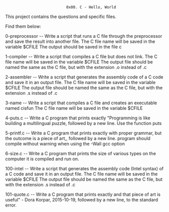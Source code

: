                                0x00. C - Hello, World

This project contains the questions and specific files.

Find them below:

0-preprocessor -- Write a script that runs a C file through the preprocessor and save the result into another file.
The C file name will be saved in the variable $CFILE
The output should be saved in the file c

1-compiler -- Write a script that compiles a C file but does not link.
The C file name will be saved in the variable $CFILE
The output file should be named the same as the C file, but with the extension .o instead of .c

2-assembler -- Write a script that generates the assembly code of a C code and save it in an output file.
The C file name will be saved in the variable $CFILE
The output file should be named the same as the C file, but with the extension .s instead of .c

3-name -- Write a script that compiles a C file and creates an executable named cisfun
The C file name will be saved in the variable $CFILE

4-puts.c -- Write a C program that prints exactly "Programming is like building a multilingual puzzle, followed by a new line.
Use the function puts

5-printf.c -- Write a C program that prints exactly with proper grammar, but the outcome is a piece of art,, followed by a new line.
program should compile without warning when using the -Wall gcc option

6-size.c -- Write a C program that prints the size of various types on the computer it is compiled and run on.

100-intel -- Write a script that generates the assembly code (Intel syntax) of a C code and save it in an output file.
The C file name will be saved in the variable $CFILE
The output file should be named the same as the C file, but with the extension .s instead of .c

 101-quote.c -- Write a C program that prints exactly and that piece of art is useful" - Dora Korpar, 2015-10-19, followed by a new line, to the standard error.
